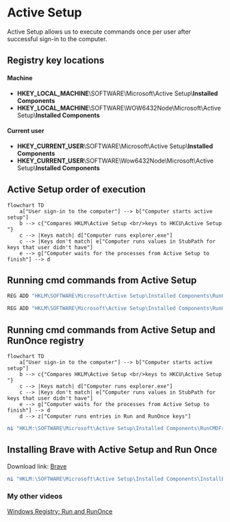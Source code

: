 # Active Setup
Active Setup allows us to execute commands once per user after successful sign-in to the computer.

## Registry key locations
#### <b>Machine</b>
* <b>HKEY_LOCAL_MACHINE</b>\SOFTWARE\Microsoft\Active Setup\\<b>Installed Components</b>
* <b>HKEY_LOCAL_MACHINE</b>\SOFTWARE\WOW6432Node\Microsoft\Active Setup\\<b>Installed Components</b>
#### <b>Current user</b>
* <b>HKEY_CURRENT_USER</b>\SOFTWARE\Microsoft\Active Setup\\<b>Installed Components</b>
* <b>HKEY_CURRENT_USER</b>\SOFTWARE\Wow6432Node\Microsoft\Active Setup\\<b>Installed Components</b>

## Active Setup order of execution
```mermaid
flowchart TD
    a["User sign-in to the computer"] --> b["Computer starts active setup"] 
    b --> c{"Compares HKLM\Active Setup <br/>keys to HKCU\Active Setup "}
    c --> |Keys match| d["Computer runs explorer.exe"]
    c --> |Keys don't match| e["Computer runs values in StubPath for keys that user didn't have"]
    e --> g["Computer waits for the processes from Active Setup to finish"] --> d
```

## Running cmd commands from Active Setup
```powershell
REG ADD "HKLM\SOFTWARE\Microsoft\Active Setup\Installed Components\RunCMD" /v StubPath /t REG_SZ /d "cmd /c echo Running from HKLM\Active Setup && whoami && pause"
```

```powershell
REG ADD "HKLM\SOFTWARE\Microsoft\Active Setup\Installed Components\RunCMD" /v Version /t REG_SZ /d "1,1,1,1"
```

## Running cmd commands from Active Setup and RunOnce registry

```mermaid
flowchart TD
    a["User sign-in to the computer"] --> b["Computer starts active setup"] 
    b --> c{"Compares HKLM\Active Setup <br/>keys to HKCU\Active Setup "}
    c --> |Keys match| d["Computer runs explorer.exe"]
    c --> |Keys don't match| e["Computer runs values in StubPath for keys that user didn't have"]
    e --> g["Computer waits for the processes from Active Setup to finish"] --> d
    d --> z["Computer runs entries in Run and RunOnce keys"]
```

```powershell
ni "HKLM:\SOFTWARE\Microsoft\Active Setup\Installed Components\RunCMDFromRunOnce" | New-ItemProperty -Name "StubPath" -Value 'REG ADD "HKCU\Software\Microsoft\Windows\CurrentVersion\RunOnce" /v RunCMD /t REG_SZ /d "cmd /c echo Running from HKCU\RunOnce && whoami && pause"'
```

## Installing Brave with Active Setup and Run Once
Download link: [Brave](https://github.com/brave/brave-browser) <br />

```powershell
ni "HKLM:\SOFTWARE\Microsoft\Active Setup\Installed Components\InstallBraveFromRunOnce" | New-ItemProperty -Name "StubPath" -Value 'REG ADD "HKCU\Software\Microsoft\Windows\CurrentVersion\RunOnce" /v InstallBrave /t REG_SZ /d "cmd /c echo installing software.. && cmd /c C:\BraveBrowserStandaloneSilentSetup.exe"'
```

### My other videos
[Windows Registry: Run and RunOnce](https://youtu.be/zgFzCq5uEPw) <br />
